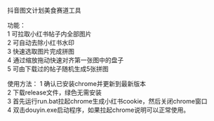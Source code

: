 抖音图文计划美食赛道工具  

功能：  
1 可拉取小红书帖子内全部图片  
2 可自动去除小红书水印  
3 快速选取图片完成拼图  
4 通过缩放拖动快速对齐第一张图中的盘子  
5 可由下载过的帖子随机生成5张拼图  
  
使用方法：
1 确认已安装chrome并更新到最新版本  
2 下载release文件，绿色无需安装  
3 首先运行run.bat拉起chrome生成小红书cookie，然后关闭chrome窗口  
4 双击douyin.exe启动程序，如果拉起chrome说明可以正常使用。
